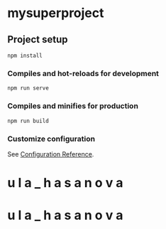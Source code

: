 # mysuperproject

## Project setup
```
npm install
```

### Compiles and hot-reloads for development
```
npm run serve
```

### Compiles and minifies for production
```
npm run build
```

### Customize configuration
See [Configuration Reference](https://cli.vuejs.org/config/).
#   u l a _ h a s a n o v a 
 
 #   u l a _ h a s a n o v a 
 
 